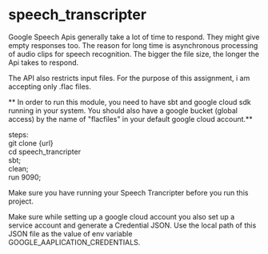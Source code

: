 # speech_transcripter

Google Speech Apis generally take a lot of time to respond. They might give empty responses too. 
The reason for long time is asynchronous processing of audio clips for speech recognition.
The bigger the file size, the longer the Api takes to respond. 

The API also restricts input files. 
For the purpose of this assignment, i am accepting only .flac files.  

** In order to run this module, you need to have sbt and google cloud sdk running in your system. You should also have a google bucket (global access) by the name of "flacfiles" in your default google cloud account.**

steps:<br>
git clone {url} <br>
  <t>cd speech_trancripter<br>
  <t>sbt;<br>
    <t><t>clean;<br>
    <t><t>run 9090;<br>

Make sure you have running your Speech Trancripter before you run this project.

Make sure while setting up a google cloud account you also set up a service account and generate a Credential JSON. Use the local path of this JSON file as the value of env variable GOOGLE_AAPLICATION_CREDENTIALS.

